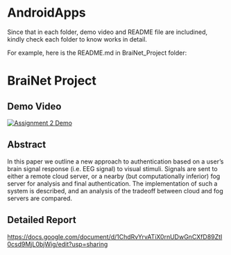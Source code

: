# AndroidApps
Since that in each folder, demo video and README file are includined, kindly check each folder to know works in detail.

For example, here is the README.md in BraiNet_Project folder:

BraiNet Project
============

Demo Video
----------
[![Assignment 2 Demo](https://img.youtube.com/vi/mhr4Hmamq0k/0.jpg)](https://www.youtube.com/watch?v=mhr4Hmamq0k)

Abstract
----------
In this paper we outline a new approach to authentication based on a user’s brain signal response (i.e. EEG signal) to visual stimuli. Signals are sent to either a remote cloud server, or a nearby (but computationally inferior) fog server for analysis and final authentication. The implementation of such a system is described, and an analysis of the tradeoff between cloud and fog servers are compared.

Detailed Report
----------
https://docs.google.com/document/d/1ChdRvYrvATiX0rnUDwGnCXfD89ZtI0csd9MjL0bjWig/edit?usp=sharing
